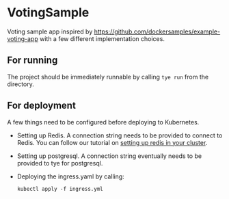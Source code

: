 # VotingSample
Voting sample app inspired by https://github.com/dockersamples/example-voting-app with a few different implementation choices.

## For running

The project should be immediately runnable by calling `tye run` from the directory.

## For deployment

A few things need to be configured before deploying to Kubernetes.

- Setting up Redis. A connection string needs to be provided to connect to Redis. You can follow our tutorial on [setting up redis in your cluster](../../docs/redis.md).
- Setting up postgresql. A connection string eventually needs to be provided to tye for postgresql.
- Deploying the ingress.yaml by calling:

    ```
    kubectl apply -f ingress.yml
    ```
    
